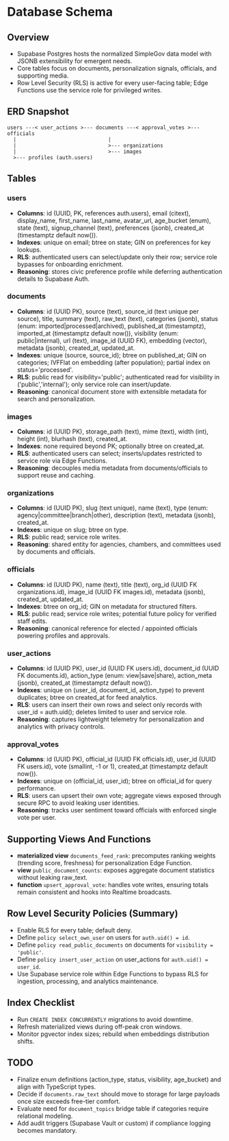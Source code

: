 # Database Schema

## Overview
- Supabase Postgres hosts the normalized SimpleGov data model with JSONB extensibility for emergent needs.
- Core tables focus on documents, personalization signals, officials, and supporting media.
- Row Level Security (RLS) is active for every user-facing table; Edge Functions use the service role for privileged writes.

## ERD Snapshot

```text
users ---< user_actions >--- documents ---< approval_votes >--- officials
  |                              |
  |                              >--- organizations
  |                              >--- images
  >--- profiles (auth.users)
```

## Tables

### users
- **Columns**: id (UUID, PK, references auth.users), email (citext), display_name, first_name, last_name, avatar_url, age_bucket (enum), state (text), signup_channel (text), preferences (jsonb), created_at (timestamptz default now()).
- **Indexes**: unique on email; btree on state; GIN on preferences for key lookups.
- **RLS**: authenticated users can select/update only their row; service role bypasses for onboarding enrichment.
- **Reasoning**: stores civic preference profile while deferring authentication details to Supabase Auth.

### documents
- **Columns**: id (UUID PK), source (text), source_id (text unique per source), title, summary (text), raw_text (text), categories (jsonb), status (enum: imported|processed|archived), published_at (timestamptz), imported_at (timestamptz default now()), visibility (enum: public|internal), url (text), image_id (UUID FK), embedding (vector), metadata (jsonb), created_at, updated_at.
- **Indexes**: unique (source, source_id); btree on published_at; GIN on categories; IVFFlat on embedding (after population); partial index on status='processed'.
- **RLS**: public read for visibility='public'; authenticated read for visibility in ('public','internal'); only service role can insert/update.
- **Reasoning**: canonical document store with extensible metadata for search and personalization.

### images
- **Columns**: id (UUID PK), storage_path (text), mime (text), width (int), height (int), blurhash (text), created_at.
- **Indexes**: none required beyond PK; optionally btree on created_at.
- **RLS**: authenticated users can select; inserts/updates restricted to service role via Edge Functions.
- **Reasoning**: decouples media metadata from documents/officials to support reuse and caching.

### organizations
- **Columns**: id (UUID PK), slug (text unique), name (text), type (enum: agency|committee|branch|other), description (text), metadata (jsonb), created_at.
- **Indexes**: unique on slug; btree on type.
- **RLS**: public read; service role writes.
- **Reasoning**: shared entity for agencies, chambers, and committees used by documents and officials.

### officials
- **Columns**: id (UUID PK), name (text), title (text), org_id (UUID FK organizations.id), image_id (UUID FK images.id), metadata (jsonb), created_at, updated_at.
- **Indexes**: btree on org_id; GIN on metadata for structured filters.
- **RLS**: public read; service role writes; potential future policy for verified staff edits.
- **Reasoning**: canonical reference for elected / appointed officials powering profiles and approvals.

### user_actions
- **Columns**: id (UUID PK), user_id (UUID FK users.id), document_id (UUID FK documents.id), action_type (enum: view|save|share), action_meta (jsonb), created_at (timestamptz default now()).
- **Indexes**: unique on (user_id, document_id, action_type) to prevent duplicates; btree on created_at for feed analytics.
- **RLS**: users can insert their own rows and select only records with user_id = auth.uid(); deletes limited to user and service role.
- **Reasoning**: captures lightweight telemetry for personalization and analytics with privacy controls.

### approval_votes
- **Columns**: id (UUID PK), official_id (UUID FK officials.id), user_id (UUID FK users.id), vote (smallint, -1 or 1), created_at (timestamptz default now()).
- **Indexes**: unique on (official_id, user_id); btree on official_id for query performance.
- **RLS**: users can upsert their own vote; aggregate views exposed through secure RPC to avoid leaking user identities.
- **Reasoning**: tracks user sentiment toward officials with enforced single vote per user.

## Supporting Views And Functions
- **materialized view** `documents_feed_rank`: precomputes ranking weights (trending score, freshness) for personalization Edge Function.
- **view** `public_document_counts`: exposes aggregate document statistics without leaking raw_text.
- **function** `upsert_approval_vote`: handles vote writes, ensuring totals remain consistent and hooks into Realtime broadcasts.

## Row Level Security Policies (Summary)
- Enable RLS for every table; default deny.
- Define `policy select_own_user` on users for `auth.uid() = id`.
- Define `policy read_public_documents` on documents for `visibility = 'public'`.
- Define `policy insert_user_action` on user_actions for `auth.uid() = user_id`.
- Use Supabase service role within Edge Functions to bypass RLS for ingestion, processing, and analytics maintenance.

## Index Checklist
- Run `CREATE INDEX CONCURRENTLY` migrations to avoid downtime.
- Refresh materialized views during off-peak cron windows.
- Monitor pgvector index sizes; rebuild when embeddings distribution shifts.

## TODO
- Finalize enum definitions (action_type, status, visibility, age_bucket) and align with TypeScript types.
- Decide if `documents.raw_text` should move to storage for large payloads once size exceeds free-tier comfort.
- Evaluate need for `document_topics` bridge table if categories require relational modeling.
- Add audit triggers (Supabase Vault or custom) if compliance logging becomes mandatory.

